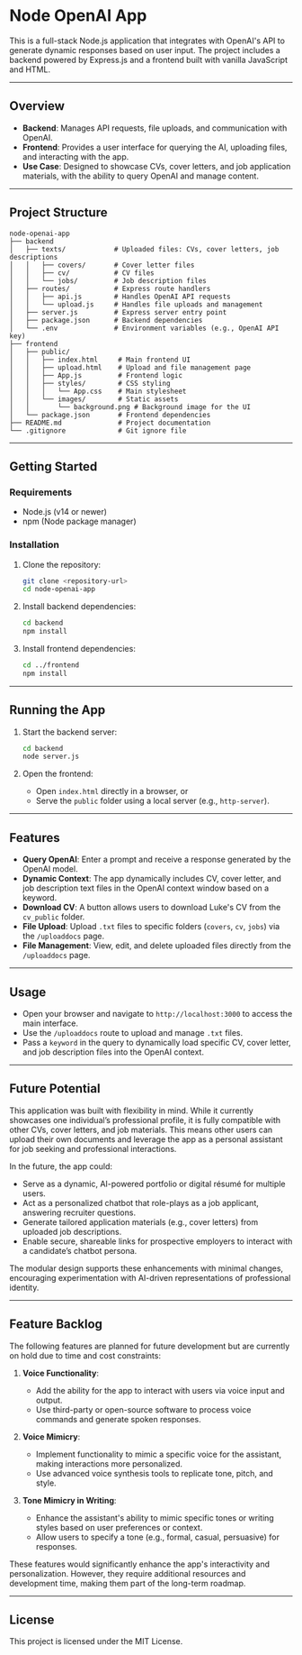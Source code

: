# Node OpenAI App

This is a full-stack Node.js application that integrates with OpenAI's API to generate dynamic responses based on user input. The project includes a backend powered by Express.js and a frontend built with vanilla JavaScript and HTML.

---

## Overview

- **Backend**: Manages API requests, file uploads, and communication with OpenAI.
- **Frontend**: Provides a user interface for querying the AI, uploading files, and interacting with the app.
- **Use Case**: Designed to showcase CVs, cover letters, and job application materials, with the ability to query OpenAI and manage content.

---

## Project Structure

```
node-openai-app
├── backend
│   ├── texts/            # Uploaded files: CVs, cover letters, job descriptions
│   │   ├── covers/       # Cover letter files
│   │   ├── cv/           # CV files
│   │   └── jobs/         # Job description files
│   ├── routes/           # Express route handlers
│   │   ├── api.js        # Handles OpenAI API requests
│   │   └── upload.js     # Handles file uploads and management
│   ├── server.js         # Express server entry point
│   ├── package.json      # Backend dependencies
│   └── .env              # Environment variables (e.g., OpenAI API key)
├── frontend
│   ├── public/
│   │   ├── index.html     # Main frontend UI
│   │   ├── upload.html    # Upload and file management page
│   │   ├── App.js         # Frontend logic
│   │   ├── styles/        # CSS styling
│   │   │   └── App.css    # Main stylesheet
│   │   └── images/        # Static assets
│   │       └── background.png # Background image for the UI
│   └── package.json       # Frontend dependencies
├── README.md              # Project documentation
└── .gitignore             # Git ignore file
```

---

## Getting Started

### Requirements

- Node.js (v14 or newer)
- npm (Node package manager)

### Installation

1. Clone the repository:
   ```bash
   git clone <repository-url>
   cd node-openai-app
   ```

2. Install backend dependencies:
   ```bash
   cd backend
   npm install
   ```

3. Install frontend dependencies:
   ```bash
   cd ../frontend
   npm install
   ```

---

## Running the App

1. Start the backend server:
   ```bash
   cd backend
   node server.js
   ```

2. Open the frontend:
   - Open `index.html` directly in a browser, or
   - Serve the `public` folder using a local server (e.g., `http-server`).

---

## Features

- **Query OpenAI**: Enter a prompt and receive a response generated by the OpenAI model.
- **Dynamic Context**: The app dynamically includes CV, cover letter, and job description text files in the OpenAI context window based on a keyword.
- **Download CV**: A button allows users to download Luke's CV from the `cv_public` folder.
- **File Upload**: Upload `.txt` files to specific folders (`covers`, `cv`, `jobs`) via the `/uploaddocs` page.
- **File Management**: View, edit, and delete uploaded files directly from the `/uploaddocs` page.

---

## Usage

- Open your browser and navigate to `http://localhost:3000` to access the main interface.
- Use the `/uploaddocs` route to upload and manage `.txt` files.
- Pass a `keyword` in the query to dynamically load specific CV, cover letter, and job description files into the OpenAI context.

---

## Future Potential

This application was built with flexibility in mind. While it currently showcases one individual’s professional profile, it is fully compatible with other CVs, cover letters, and job materials. This means other users can upload their own documents and leverage the app as a personal assistant for job seeking and professional interactions.

In the future, the app could:

- Serve as a dynamic, AI-powered portfolio or digital résumé for multiple users.
- Act as a personalized chatbot that role-plays as a job applicant, answering recruiter questions.
- Generate tailored application materials (e.g., cover letters) from uploaded job descriptions.
- Enable secure, shareable links for prospective employers to interact with a candidate’s chatbot persona.

The modular design supports these enhancements with minimal changes, encouraging experimentation with AI-driven representations of professional identity.

---

## Feature Backlog

The following features are planned for future development but are currently on hold due to time and cost constraints:

1. **Voice Functionality**:
   - Add the ability for the app to interact with users via voice input and output.
   - Use third-party or open-source software to process voice commands and generate spoken responses.

2. **Voice Mimicry**:
   - Implement functionality to mimic a specific voice for the assistant, making interactions more personalized.
   - Use advanced voice synthesis tools to replicate tone, pitch, and style.

3. **Tone Mimicry in Writing**:
   - Enhance the assistant's ability to mimic specific tones or writing styles based on user preferences or context.
   - Allow users to specify a tone (e.g., formal, casual, persuasive) for responses.

These features would significantly enhance the app's interactivity and personalization. However, they require additional resources and development time, making them part of the long-term roadmap.

---

## License

This project is licensed under the MIT License.